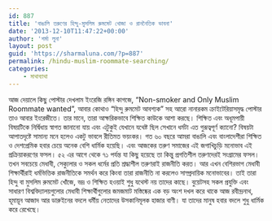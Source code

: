 ```yaml
---
id: 887
title: 'বাঙালি তরুণের হিন্দু-মুসলিম রুমমেট খোজা ও রাননৈতিক ভাবনা'
date: '2013-12-10T11:47:22+00:00'
author: 'শর্মা লুনা'
layout: post
guid: 'https://sharmaluna.com/?p=887'
permalink: /hindu-muslim-roommate-searching/
categories:
    - মাথাব্যাথা
---
```


আজ দেয়ালে কিছু পোস্টার দেখলাম ইংরেজি রঙ্গিন কাগজে, “Non-smoker and Only Muslim Roommate wanted”, আবার কোথাও “হিন্দু রুমমেট আবশ্যক” সহ আরো নানারকম ক্রাইটেরিয়াসমৃদ্ধ পোস্টার তাও আবার ইংরেজীতে। তার মানে, তারা আক্ষরিকভাবে শিক্ষিত কাউকে আশা করছে। শিক্ষিত এবং অধূমপায়ী বিষয়টিকে নির্দ্বিধায় স্বাগত জানানো যায় এবং এটুকুই যেখানে যথেষ্ট ছিল সেখানে ধর্মটা এত গুরূত্বপূর্ণ ক্যানো? বিষয়টা আপাতদৃষ্টে সামান্য মনে হলেও একটু ভাবলে রীতিমত ভয়ংকর। গত ৬০ বছরে আমরা বাঙালি এবং বাংলাদেশীরা শিক্ষিত ও দেশপ্রেমিক হবার চেয়ে অনেক বেশি ধার্মিক হয়েছি। এবং আজকের তরুণ সমাজের এই জগাখিচুড়ি মনোভাব এই প্রক্রিয়াকরণের ফসল। ৫২ এর আগে থেকে ৭১ পর্যন্ত যা কিছু হয়েছে তা কিন্তু প্রগতিশীল তরুণদেরই সংগ্রামের ফসল। তখন সবচেয়ে মেধাবী, সেক্যুলার ও সকল ধর্মের প্রতি শ্রদ্ধাশীল তরুণরাই রাজনীতি করত। আর এখন বেশিরভাগ মেধাবী শিক্ষার্থীরাই ধর্মভিত্তিক রাজনীতিকে সমর্থন করে কিংবা তারা রাজনীতি না করলেও সাম্প্রদায়িক মনোভাবের। তাই তারা হিন্দু বা মুসলিম রুমমেট খোঁজে, ভদ্র ও শিক্ষিত হওয়াই শুধু যথেস্ট নয় তাদের কাছে। বুয়েটসহ সকল প্রযুক্তি এবং সাধারণ বিশ্ববিদ্যালয়গুলোর মেধাবী শিক্ষার্থীগুলোর জমজমাট মস্তিষ্কের এক বড় অংশ দখল করে থাকে আজ রবীন্দ্রনাথ, হূমায়ূন আজাদ আর ডারুইনের বদলে ধর্মীয় নেতাদের উসকানিমূলক হাজার বাণী। যা তাদের মানুষ হবার বদলে শুধু ধার্মিক করে রেখেছে।